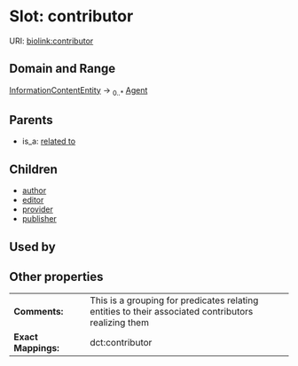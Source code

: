 
# Slot: contributor




URI: [biolink:contributor](https://w3id.org/biolink/vocab/contributor)


## Domain and Range

[InformationContentEntity](InformationContentEntity.md) ->  <sub>0..*</sub>
 [Agent](Agent.md)

## Parents

 *  is_a: [related to](related_to.md)

## Children

 *  [author](author.md)
 *  [editor](editor.md)
 *  [provider](provider.md)
 *  [publisher](publisher.md)

## Used by


## Other properties

|  |  |  |
| --- | --- | --- |
| **Comments:** | | This is a grouping for predicates relating entities to their associated contributors realizing them |
| **Exact Mappings:** | | dct:contributor |

